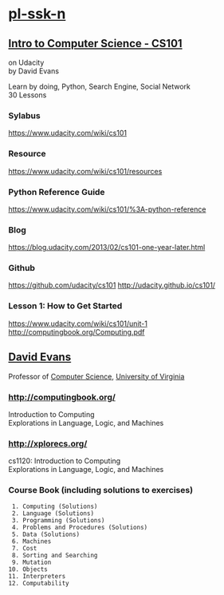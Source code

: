 # [pl-ssk-n](README.md)

## [Intro to Computer Science - CS101](https://udacity.com/course/intro-to-computer-science--cs101)
on Udacity  
by David Evans  

Learn by doing, Python, Search Engine, Social Network  
30 Lessons  

### Sylabus
https://www.udacity.com/wiki/cs101
### Resource
https://www.udacity.com/wiki/cs101/resources
### Python Reference Guide
https://www.udacity.com/wiki/cs101/%3A-python-reference
### Blog
https://blog.udacity.com/2013/02/cs101-one-year-later.html


### Github
https://github.com/udacity/cs101
http://udacity.github.io/cs101/

### Lesson 1: How to Get Started
https://www.udacity.com/wiki/cs101/unit-1
http://computingbook.org/Computing.pdf


## [David Evans](http://www.cs.virginia.edu/~evans/)
Professor of [Computer Science](http://www.cs.virginia.edu/), [University of Virginia](http://www.virginia.edu/)  

### http://computingbook.org/
Introduction to Computing  
Explorations in Language, Logic, and Machines  

### http://xplorecs.org/
cs1120: Introduction to Computing  
Explorations in Language, Logic, and Machines  


### Course Book (including solutions to exercises)
```
 1. Computing (Solutions)  
 2. Language (Solutions)  
 3. Programming (Solutions)  
 4. Problems and Procedures (Solutions)  
 5. Data (Solutions)  
 6. Machines  
 7. Cost  
 8. Sorting and Searching  
 9. Mutation  
10. Objects  
11. Interpreters  
12. Computability  
```




